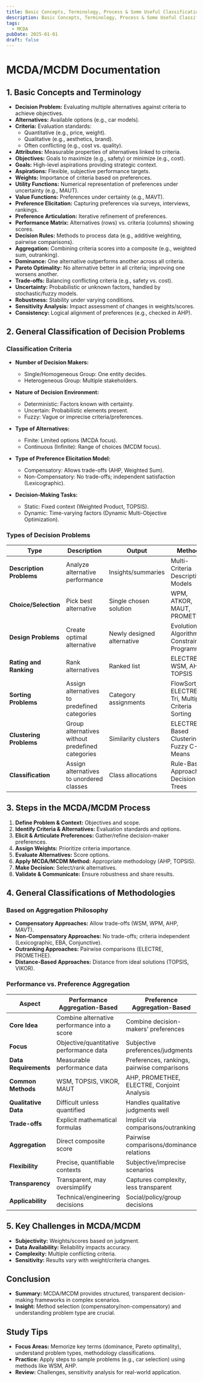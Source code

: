 ```yaml
---
title: Basic Concepts, Terminology, Process & Some Useful Classifications
description: Basic Concepts, Terminology, Process & Some Useful Classifications
tags:
  - MCDA
pubDate: 2025-01-01
draft: false
---
```


# MCDA/MCDM Documentation

## 1. Basic Concepts and Terminology

- **Decision Problem:** Evaluating multiple alternatives against criteria to achieve objectives.
- **Alternatives:** Available options (e.g., car models).
- **Criteria:** Evaluation standards:
  - Quantitative (e.g., price, weight).
  - Qualitative (e.g., aesthetics, brand).
  - Often conflicting (e.g., cost vs. quality).
- **Attributes:** Measurable properties of alternatives linked to criteria.
- **Objectives:** Goals to maximize (e.g., safety) or minimize (e.g., cost).
- **Goals:** High-level aspirations providing strategic context.
- **Aspirations:** Flexible, subjective performance targets.
- **Weights:** Importance of criteria based on preferences.
- **Utility Functions:** Numerical representation of preferences under uncertainty (e.g., MAUT).
- **Value Functions:** Preferences under certainty (e.g., MAVT).
- **Preference Elicitation:** Capturing preferences via surveys, interviews, rankings.
- **Preference Articulation:** Iterative refinement of preferences.
- **Performance Matrix:** Alternatives (rows) vs. criteria (columns) showing scores.
- **Decision Rules:** Methods to process data (e.g., additive weighting, pairwise comparisons).
- **Aggregation:** Combining criteria scores into a composite (e.g., weighted sum, outranking).
- **Dominance:** One alternative outperforms another across all criteria.
- **Pareto Optimality:** No alternative better in all criteria; improving one worsens another.
- **Trade-offs:** Balancing conflicting criteria (e.g., safety vs. cost).
- **Uncertainty:** Probabilistic or unknown factors, handled by stochastic/fuzzy models.
- **Robustness:** Stability under varying conditions.
- **Sensitivity Analysis:** Impact assessment of changes in weights/scores.
- **Consistency:** Logical alignment of preferences (e.g., checked in AHP).

## 2. General Classification of Decision Problems

### Classification Criteria
- **Number of Decision Makers:**
  - Single/Homogeneous Group: One entity decides.
  - Heterogeneous Group: Multiple stakeholders.

- **Nature of Decision Environment:**
  - Deterministic: Factors known with certainty.
  - Uncertain: Probabilistic elements present.
  - Fuzzy: Vague or imprecise criteria/preferences.

- **Type of Alternatives:**
  - Finite: Limited options (MCDA focus).
  - Continuous (Infinite): Range of choices (MCDM focus).

- **Type of Preference Elicitation Model:**
  - Compensatory: Allows trade-offs (AHP, Weighted Sum).
  - Non-Compensatory: No trade-offs; independent satisfaction (Lexicographic).

- **Decision-Making Tasks:**
  - Static: Fixed context (Weighted Product, TOPSIS).
  - Dynamic: Time-varying factors (Dynamic Multi-Objective Optimization).

### Types of Decision Problems

| Type                     | Description                                           | Output                     | Methods                                               |
|--------------------------|-------------------------------------------------------|----------------------------|-------------------------------------------------------|
| **Description Problems** | Analyze alternative performance                       | Insights/summaries         | Multi-Criteria Descriptive Models                     |
| **Choice/Selection**     | Pick best alternative                                 | Single chosen solution     | WPM, ATKOR, MAUT, PROMETHEE                           |
| **Design Problems**      | Create optimal alternative                            | Newly designed alternative | Evolutionary Algorithms, Constraint Programming       |
| **Rating and Ranking**   | Rank alternatives                                     | Ranked list                | ELECTRE, WSM, AHP, TOPSIS                             |
| **Sorting Problems**     | Assign alternatives to predefined categories          | Category assignments       | FlowSort, ELECTRE-Tri, Multiple Criteria Sorting      |
| **Clustering Problems**  | Group alternatives without predefined categories      | Similarity clusters        | ELECTRE-Based Clustering, Fuzzy C-Means               |
| **Classification**       | Assign alternatives to unordered classes              | Class allocations          | Rule-Based Approaches, Decision Trees                 |

## 3. Steps in the MCDA/MCDM Process

1. **Define Problem & Context:** Objectives and scope.
2. **Identify Criteria & Alternatives:** Evaluation standards and options.
3. **Elicit & Articulate Preferences:** Gather/refine decision-maker preferences.
4. **Assign Weights:** Prioritize criteria importance.
5. **Evaluate Alternatives:** Score options.
6. **Apply MCDA/MCDM Method:** Appropriate methodology (AHP, TOPSIS).
7. **Make Decision:** Select/rank alternatives.
8. **Validate & Communicate:** Ensure robustness and share results.

## 4. General Classifications of Methodologies

### Based on Aggregation Philosophy
- **Compensatory Approaches:** Allow trade-offs (WSM, WPM, AHP, MAVT).
- **Non-Compensatory Approaches:** No trade-offs; criteria independent (Lexicographic, EBA, Conjunctive).
- **Outranking Approaches:** Pairwise comparisons (ELECTRE, PROMETHEE).
- **Distance-Based Approaches:** Distance from ideal solutions (TOPSIS, VIKOR).

### Performance vs. Preference Aggregation

| Aspect               | Performance Aggregation-Based                    | Preference Aggregation-Based                 |
|----------------------|---------------------------------------------------|----------------------------------------------|
| **Core Idea**        | Combine alternative performance into a score      | Combine decision-makers’ preferences         |
| **Focus**            | Objective/quantitative performance data           | Subjective preferences/judgments             |
| **Data Requirements**| Measurable performance data                       | Preferences, rankings, pairwise comparisons  |
| **Common Methods**   | WSM, TOPSIS, VIKOR, MAUT                          | AHP, PROMETHEE, ELECTRE, Conjoint Analysis   |
| **Qualitative Data** | Difficult unless quantified                       | Handles qualitative judgments well           |
| **Trade-offs**       | Explicit mathematical formulas                    | Implicit via comparisons/outranking          |
| **Aggregation**      | Direct composite score                            | Pairwise comparisons/dominance relations     |
| **Flexibility**      | Precise, quantifiable contexts                    | Subjective/imprecise scenarios               |
| **Transparency**     | Transparent, may oversimplify                     | Captures complexity, less transparent        |
| **Applicability**    | Technical/engineering decisions                   | Social/policy/group decisions                |

## 5. Key Challenges in MCDA/MCDM

- **Subjectivity:** Weights/scores based on judgment.
- **Data Availability:** Reliability impacts accuracy.
- **Complexity:** Multiple conflicting criteria.
- **Sensitivity:** Results vary with weight/criteria changes.

## Conclusion

- **Summary:** MCDA/MCDM provides structured, transparent decision-making frameworks in complex scenarios.
- **Insight:** Method selection (compensatory/non-compensatory) and understanding problem type are crucial.

## Study Tips

- **Focus Areas:** Memorize key terms (dominance, Pareto optimality), understand problem types, methodology classifications.
- **Practice:** Apply steps to sample problems (e.g., car selection) using methods like WSM, AHP.
- **Review:** Challenges, sensitivity analysis for real-world application.